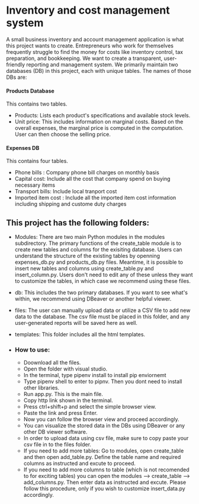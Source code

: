 # Inventory and cost management system
A small business inventory and account management application is what this project wants to create. Entrepreneurs who work for themselves frequently struggle to find the money for costs like inventory control, tax preparation, and bookkeeping. We want to create a transparent, user-friendly reporting and management system. We primarily maintain two databases (DB) in this project, each with unique tables. The names of those DBs are: 
#### Products Database 
  This contains two tables.
* Products: Lists each product's specifications and available stock levels.
* Unit price: This includes information on marginal costs. Based on the overall expenses, the marginal price is computed in the computation. User can then choose the selling price.
#### Expenses DB
This contains four tables.
* Phone bills : Company phone bill charges on monthly basis
* Capital cost: Include all the cost that company spend on buying necessary items
* Transport bills: Include local tranport cost
* Imported item cost : Include all the imported item cost information including shipping and custome duty charges


## This project has the following folders: 
* Modules: There are two main Python modules in the modules subdirectory. The primary functions of the create_table module is to  create new tables and columns for the exisiting database. Users can understand the structure of the existing tables by openning expenses_db.py and products_db.py files. Meantime, it is possible to insert new tables and columns using create_table.py and insert_column.py.  Users don't need to edit any of these unless they want to customize the tables, in which case we recommend using these files.
* db: This includes the two primary databases. If you want to see what's within, we recommend using DBeaver or another helpful viewer.
* files: The user can manually upload data or utilize a CSV file to add new data to the database. The csv file must be placed in this folder, and any user-generated reports will be saved here as well.
* templates: This folder includes all the html templates.

* ### How to use:
    * Doownload all the files.
    * Open the folder with visual studio. 
    * In the terminal, type pipenv install to install pip enviornemt
    * Type pipenv shell to enter to pipnv. Then you dont need to install other libraries. 
    * Run app.py. This is the main file.
    * Copy http link shown in the terminal. 
    * Press ctrl+shift+p and select the simple browser view.
    * Paste the link and press Enter.
    * Now you can follow the browser view and proceed accordingly.
    * You can visualize the stored data in the DBs using DBeaver or any other DB viewer software.
    * In order to upload data using csv file, make sure to copy paste your csv file in to the files folder.   
    * If you need to add more tables: Go to modules, open create_table and then open add_table.py. Define the table name and required columns as instructed and excute to proceed.
    * If you need to add more columns to table (which is not recomended to for exciting tables) you can open the modules --> create_table --> add_columns.py. Then enter data as instructed  and excute. Please follow this procedure, only if you wish to customize insert_data.py accordingly. 
    
 
